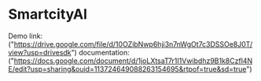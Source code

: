 # SmartcityAI
Demo link:
("https://drive.google.com/file/d/10OZibNwp6hji3n7nWgOt7c3DSSOe8J0T/view?usp=drivesdk")
documentation:
("https://docs.google.com/document/d/1joLXtsaT7r1I1Vwibdhz9B1k8Czfl4NE/edit?usp=sharing&ouid=113724649088263154695&rtpof=true&sd=true")
